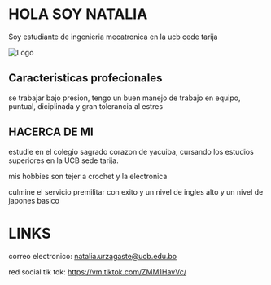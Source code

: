 # HOLA SOY NATALIA

Soy estudiante de ingenieria mecatronica en la ucb cede tarija



![Logo](https://wepik.com/api/image/ai/9b609734-6ab4-4adc-85b9-fb0d9f7b9aec?thumb=1)


## Caracteristicas profecionales
se trabajar bajo presion, tengo un buen manejo de trabajo en equipo, puntual, diciplinada y gran tolerancia al estres 











## HACERCA DE MI
estudie en el colegio sagrado corazon de yacuiba, cursando los estudios superiores en la UCB sede tarija.

mis hobbies son tejer a crochet y la electronica

culmine el servicio premilitar con exito y un nivel de ingles alto y un nivel de japones basico






# LINKS
 
 correo electronico: natalia.urzagaste@ucb.edu.bo

 red social tik tok: https://vm.tiktok.com/ZMM1HavVc/
